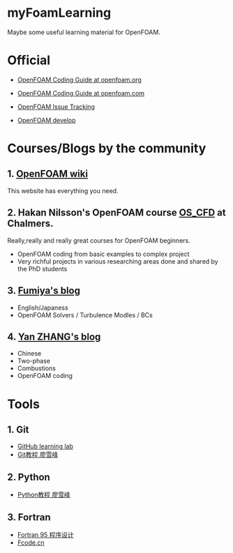 myFoamLearning
==============
Maybe some useful learning material for OpenFOAM.
# Official 

- [OpenFOAM Coding Guide at openfoam.org](https://cpp.openfoam.org/v8/)

- [OpenFOAM Coding Guide at openfoam.com](https://www.openfoam.com/documentation/guides/latest/api/index.html)

- [OpenFOAM Issue Tracking](http://bugs.openfoam.org)

- [OpenFOAM develop](https://develop.openfoam.com/)


# Courses/Blogs by the community

## 1. [OpenFOAM wiki](http://openfoamwiki.net/index.php/Main_Page)
This website has everything you need.

## 2. Hakan Nilsson's OpenFOAM course [OS_CFD](http://www.tfd.chalmers.se/~hani/kurser/OS_CFD/) at Chalmers.
Really,really and really great courses for OpenFOAM beginners.
- OpenFOAM coding from basic examples to complex project
- Very richful projects in various researching areas done and shared by the PhD students 

## 3. [Fumiya's blog](https://caefn.com/openfoam)

- English/Japaness
- OpenFOAM Solvers / Turbulence Modles / BCs

## 4. [Yan ZHANG's blog](https://openfoam.top/)
- Chinese
- Two-phase
- Combustions
- OpenFOAM coding

# Tools

## 1. Git
- [GitHub learning lab](https://lab.github.com/)
- [Git教程 廖雪峰](https://www.liaoxuefeng.com/wiki/896043488029600)

## 2. Python
- [Python教程 廖雪峰](https://www.liaoxuefeng.com/wiki/1016959663602400)

## 3. Fortran
- [Fortran 95 程序设计](http://fcode.cn/resource_ebook-1-1.html)
- [Fcode.cn](http://fcode.cn/)

